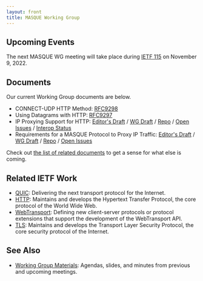 ```yaml
---
layout: front
title: MASQUE Working Group
---
```


## Upcoming Events

The next MASQUE WG meeting will take place during [IETF 115](https://datatracker.ietf.org/doc/agenda-115-masque/) on November 9, 2022.

## Documents

Our current Working Group documents are below.

- CONNECT-UDP HTTP Method: [RFC9298](https://www.rfc-editor.org/rfc/rfc9298.html)
- Using Datagrams with HTTP: [RFC9297](https://www.rfc-editor.org/rfc/rfc9298.html)
- IP Proxying Support for HTTP: [Editor's Draft](https://ietf-wg-masque.github.io/draft-ietf-masque-connect-ip/#go.draft-ietf-masque-connect-ip.html) / [WG Draft](https://datatracker.ietf.org/doc/html/draft-ietf-masque-connect-ip) / [Repo](https://github.com/ietf-wg-masque/draft-ietf-masque-connect-ip) / [Open Issues](https://github.com/ietf-wg-masque/draft-ietf-masque-connect-ip/issues) / [Interop Status](#)
- Requirements for a MASQUE Protocol to Proxy IP Traffic: [Editor's Draft](https://ietf-wg-masque.github.io/draft-ietf-masque-ip-proxy-reqs/draft-ietf-masque-ip-proxy-reqs.html) / [WG Draft](https://datatracker.ietf.org/doc/draft-ietf-masque-ip-proxy-reqs/) / [Repo](https://github.com/ietf-wg-masque/draft-ietf-masque-ip-proxy-reqs) / [Open Issues](https://github.com/ietf-wg-masque/draft-ietf-masque-ip-proxy-reqs/issues)

Check out <a href="https://datatracker.ietf.org/wg/masque/documents/">the list of related documents</a> to get a sense for what else is coming.

## Related IETF Work

* [QUIC](https://quicwg.org/): Delivering the next transport protocol for the Internet.
* [HTTP](https://httpwg.org/): Maintains and develops the Hypertext Transfer Protocol, the core protocol of the World Wide Web.
* [WebTransport](https://datatracker.ietf.org/wg/webtrans/about/): Defining new client-server protocols or protocol extensions that support the development of the WebTransport API.
* [TLS](https://tlswg.org/): Maintains and develops the Transport Layer Security Protocol, the core security protocol of the Internet.

## See Also

* [Working Group Materials](https://github.com/ietf-wg-masque/wg-materials): Agendas, slides, and minutes from previous and upcoming meetings.

